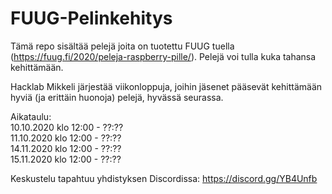 # FUUG-Pelinkehitys
Tämä repo sisältää pelejä joita on tuotettu FUUG tuella (https://fuug.fi/2020/peleja-raspberry-pille/). Pelejä voi tulla kuka tahansa kehittämään.  

Hacklab Mikkeli järjestää viikonloppuja, joihin jäsenet pääsevät kehittämään hyviä (ja erittäin huonoja) pelejä, hyvässä seurassa.  

Aikataulu:  
10.10.2020 klo 12:00 - ??:??  
11.10.2020 klo 12:00 - ??:??  
14.11.2020 klo 12:00 - ??:??  
15.11.2020 klo 12:00 - ??:??  
  
Keskustelu tapahtuu yhdistyksen Discordissa: https://discord.gg/YB4Unfb
